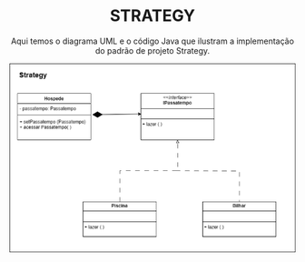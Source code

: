 <div align="center">
      
# STRATEGY
Aqui temos o diagrama UML e o código Java que ilustram a implementação do padrão de projeto Strategy.
      
</div>

<p align="center">
      <img src="/Diagramas_UML/Strategy.png" alt="Diagrama UML - Strategy">

<span id="topo">
<p align="center">
